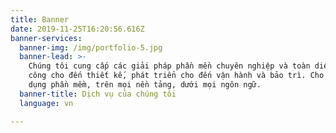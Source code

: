 ```yaml
---
title: Banner
date: 2019-11-25T16:20:56.616Z
banner-services:
  banner-img: /img/portfolio-5.jpg
  banner-lead: >-
    Chúng tôi cung cấp các giải pháp phần mền chuyên nghiệp và toàn diện. Từ gia
    công cho đến thiết kế, phát triển cho đến vận hành và bảo trì. Cho mọi ứng
    dụng phần mềm, trên mọi nền tảng, dưới mọi ngôn ngữ.
  banner-title: Dịch vụ của chúng tôi
  language: vn

---
```


